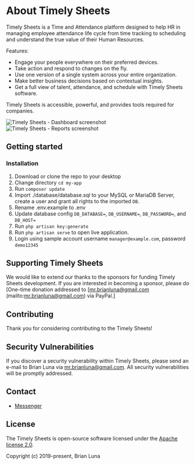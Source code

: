 # About Timely Sheets

Timely Sheets is a Time and Attendance platform designed to help HR in managing employee attendance life cycle from time tracking to scheduling and understand the true value of their Human Resources.

Features:

- Engage your people everywhere on their preferred devices.
- Take action and respond to changes on the fly.
- Use one version of a single system across your entire organization.
- Make better business decisions based on contextual insights.
- Get a full view of talent, attendance, and schedule with Timely Sheets software.

Timely Sheets is accessible, powerful, and provides tools required for companies.

![Timely Sheets - Dashboard screenshot](https://i.postimg.cc/FzvVD4Qg/timely-sheets-attendance-management-system-dashboard.png)
![Timely Sheets - Reports screenshot](https://i.postimg.cc/8k31JzN6/timely-sheets-attendance-management-system-reports.png)

## Getting started

### Installation

1. Download or clone the repo to your desktop
2. Change directory `cd my-app`
3. Run `composer update`
4. Import ./database/database.sql to your MySQL or MariaDB Server, create a user and grant all rights to the imported `DB`.
5. Rename .env.example to .env
6. Update database config `DB_DATABASE=`, `DB_USERNAME=`, `DB_PASSWORD=`, and `DB_HOST=`
7. Run `php artisan key:generate`
8. Run `php artisan serve` to open live application.
9. Login using sample account username `manager@example.com`, password `demo12345`

## Supporting Timely Sheets

We would like to extend our thanks to the sponsors for funding Timely Sheets development. If you are interested in becoming a sponsor, please do [One-time donation addressed to [mr.brianluna@gmail.com (mailto:mr.brianluna@gmail.com) via PayPal.]

## Contributing

Thank you for considering contributing to the Timely Sheets!

## Security Vulnerabilities

If you discover a security vulnerability within Timely Sheets, please send an e-mail to Brian Luna via [mr.brianluna@gmail.com](mailto:mr.brianluna@gmail.com). All security vulnerabilities will be promptly addressed.

## Contact

- [Messenger](https://m.me/brianluna.me)

## License

The Timely Sheets is open-source software licensed under the [Apache license 2.0](http://www.apache.org/licenses/LICENSE-2.0).

Copyright (c) 2019-present, Brian Luna
